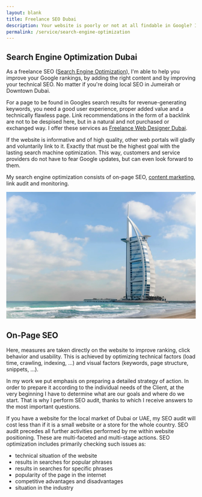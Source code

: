 ```yaml
---
layout: blank
title: Freelance SEO Dubai
description: Your website is poorly or not at all findable in Google? I can help you with my freelance search engine optimization service.
permalink: /service/search-engine-optimization
---
```


## Search Engine Optimization Dubai

As a freelance SEO (<a href="https://en.wikipedia.org/wiki/Search_engine_optimization">Search Engine Optimization</a>), I'm able to help you improve your Google rankings, by adding the right content and by improving your technical SEO. No matter if you're doing local SEO in Jumeirah or Downtown Dubai.

For a page to be found in Googles search results for revenue-generating keywords, you need a good user experience, proper added value and a technically flawless page. Link recommendations in the form of a backlink are not to be despised here, but in a natural and not purchased or exchanged way. I offer these services as [Freelance Web Designer Dubai](/).

If the website is informative and of high quality, other web portals will gladly and voluntarily link to it. Exactly that must be the highest goal with the lasting search machine optimization. This way, customers and service providers do not have to fear Google updates, but can even look forward to them.

My search engine optimization consists of on-page SEO, <a href="https://en.wikipedia.org/wiki/Content_marketing" target="_blank">content marketing</a>, link audit and monitoring.


<img src="/seo-dubai.webp" alt="picture of dubai">


## On-Page SEO

Here, measures are taken directly on the website to improve ranking, click behavior and usability. This is achieved by optimizing technical factors (load time, crawling, indexing, ...) and visual factors (keywords, page structure, snippets, ...).

In my work we put emphasis on preparing a detailed strategy of action. In order to prepare it according to the individual needs of the Client, at the very beginning I have to determine what are our goals and where do we start. That is why I perform SEO audit, thanks to which I receive answers to the most important questions.

If you have a website for the local market of Dubai or UAE, my SEO audit will cost less than if it is a small website or a store for the whole country. SEO audit precedes all further activities performed by me within website positioning. These are multi-faceted and multi-stage actions. SEO optimization includes primarily checking such issues as:

* technical situation of the website
* results in searches for popular phrases
* results in searches for specific phrases
* popularity of the page in the internet
* competitive advantages and disadvantages
* situation in the industry

